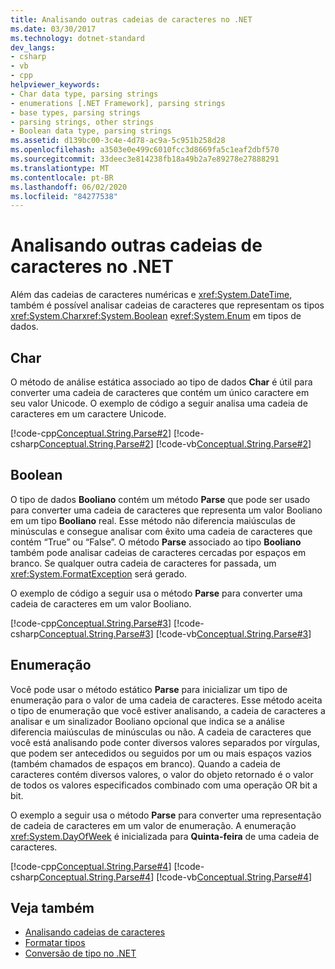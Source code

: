 ```yaml
---
title: Analisando outras cadeias de caracteres no .NET
ms.date: 03/30/2017
ms.technology: dotnet-standard
dev_langs:
- csharp
- vb
- cpp
helpviewer_keywords:
- Char data type, parsing strings
- enumerations [.NET Framework], parsing strings
- base types, parsing strings
- parsing strings, other strings
- Boolean data type, parsing strings
ms.assetid: d139bc00-3c4e-4d78-ac9a-5c951b258d28
ms.openlocfilehash: a3503e0e499c6010fcc3d8669fa5c1eaf2dbf570
ms.sourcegitcommit: 33deec3e814238fb18a49b2a7e89278e27888291
ms.translationtype: MT
ms.contentlocale: pt-BR
ms.lasthandoff: 06/02/2020
ms.locfileid: "84277538"
---
```

# <a name="parsing-other-strings-in-net"></a>Analisando outras cadeias de caracteres no .NET
Além das cadeias de caracteres numéricas e <xref:System.DateTime>, também é possível analisar cadeias de caracteres que representam os tipos <xref:System.Char><xref:System.Boolean> e<xref:System.Enum> em tipos de dados.  
  
## <a name="char"></a>Char  
 O método de análise estática associado ao tipo de dados **Char** é útil para converter uma cadeia de caracteres que contém um único caractere em seu valor Unicode. O exemplo de código a seguir analisa uma cadeia de caracteres em um caractere Unicode.  
  
 [!code-cpp[Conceptual.String.Parse#2](../../../samples/snippets/cpp/VS_Snippets_CLR/conceptual.string.parse/cpp/parse.cpp#2)]
 [!code-csharp[Conceptual.String.Parse#2](../../../samples/snippets/csharp/VS_Snippets_CLR/conceptual.string.parse/cs/parse.cs#2)]
 [!code-vb[Conceptual.String.Parse#2](../../../samples/snippets/visualbasic/VS_Snippets_CLR/conceptual.string.parse/vb/parse.vb#2)]  
  
## <a name="boolean"></a>Boolean  
 O tipo de dados **Booliano** contém um método **Parse** que pode ser usado para converter uma cadeia de caracteres que representa um valor Booliano em um tipo **Booliano** real. Esse método não diferencia maiúsculas de minúsculas e consegue analisar com êxito uma cadeia de caracteres que contém “True” ou “False”. O método **Parse** associado ao tipo **Booliano** também pode analisar cadeias de caracteres cercadas por espaços em branco. Se qualquer outra cadeia de caracteres for passada, um <xref:System.FormatException> será gerado.  
  
 O exemplo de código a seguir usa o método **Parse** para converter uma cadeia de caracteres em um valor Booliano.  
  
 [!code-cpp[Conceptual.String.Parse#3](../../../samples/snippets/cpp/VS_Snippets_CLR/conceptual.string.parse/cpp/parse.cpp#3)]
 [!code-csharp[Conceptual.String.Parse#3](../../../samples/snippets/csharp/VS_Snippets_CLR/conceptual.string.parse/cs/parse.cs#3)]
 [!code-vb[Conceptual.String.Parse#3](../../../samples/snippets/visualbasic/VS_Snippets_CLR/conceptual.string.parse/vb/parse.vb#3)]  
  
## <a name="enumeration"></a>Enumeração  
 Você pode usar o método estático **Parse** para inicializar um tipo de enumeração para o valor de uma cadeia de caracteres. Esse método aceita o tipo de enumeração que você estiver analisando, a cadeia de caracteres a analisar e um sinalizador Booliano opcional que indica se a análise diferencia maiúsculas de minúsculas ou não. A cadeia de caracteres que você está analisando pode conter diversos valores separados por vírgulas, que podem ser antecedidos ou seguidos por um ou mais espaços vazios (também chamados de espaços em branco). Quando a cadeia de caracteres contém diversos valores, o valor do objeto retornado é o valor de todos os valores especificados combinado com uma operação OR bit a bit.  
  
 O exemplo a seguir usa o método **Parse** para converter uma representação de cadeia de caracteres em um valor de enumeração. A enumeração <xref:System.DayOfWeek> é inicializada para **Quinta-feira** de uma cadeia de caracteres.  
  
 [!code-cpp[Conceptual.String.Parse#4](../../../samples/snippets/cpp/VS_Snippets_CLR/conceptual.string.parse/cpp/parse.cpp#4)]
 [!code-csharp[Conceptual.String.Parse#4](../../../samples/snippets/csharp/VS_Snippets_CLR/conceptual.string.parse/cs/parse.cs#4)]
 [!code-vb[Conceptual.String.Parse#4](../../../samples/snippets/visualbasic/VS_Snippets_CLR/conceptual.string.parse/vb/parse.vb#4)]  
  
## <a name="see-also"></a>Veja também

- [Analisando cadeias de caracteres](parsing-strings.md)
- [Formatar tipos](formatting-types.md)
- [Conversão de tipo no .NET](type-conversion.md)
